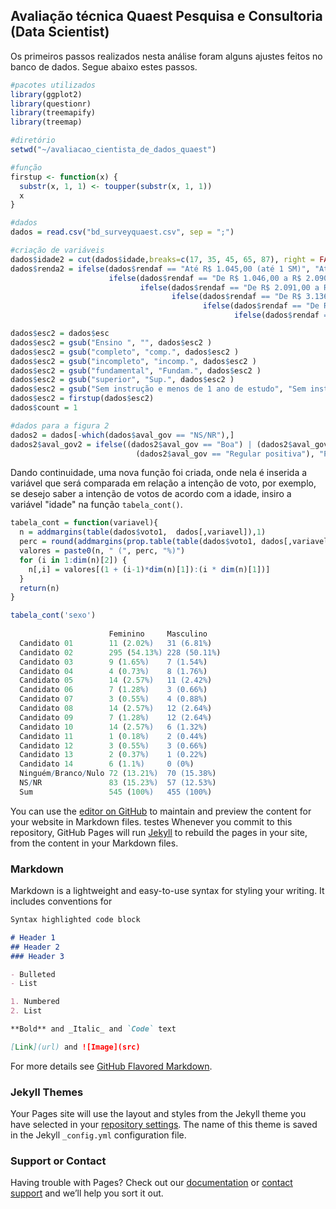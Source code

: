 ## Avaliação técnica Quaest Pesquisa e Consultoria (Data Scientist)

Os primeiros passos realizados nesta análise foram alguns ajustes feitos no banco de dados. Segue abaixo estes passos.
```R
#pacotes utilizados
library(ggplot2)
library(questionr)
library(treemapify)
library(treemap)

#diretório
setwd("~/avaliacao_cientista_de_dados_quaest")

#função
firstup <- function(x) {
  substr(x, 1, 1) <- toupper(substr(x, 1, 1))
  x
}

#dados
dados = read.csv("bd_surveyquaest.csv", sep = ";")

#criação de variáveis
dados$idade2 = cut(dados$idade,breaks=c(17, 35, 45, 65, 87), right = FALSE)
dados$renda2 = ifelse(dados$rendaf == "Até R$ 1.045,00 (até 1 SM)", "Até 1SM",
                      ifelse(dados$rendaf == "De R$ 1.046,00 a R$ 2.090,00 (+ de 1SM até 2 SM)", "+ 1 até 2SM",
                             ifelse(dados$rendaf == "De R$ 2.091,00 a R$ 3.135,00 (+ de 2SM até 3 SM)", "+ 2 até 3SM",
                                    ifelse(dados$rendaf == "De R$ 3.136,00 a R$ 5.225,00 (+ de 3SM até 5 SM)", "+ 3 até 5SM",
                                           ifelse(dados$rendaf == "De R$ 5.226,00 a R$ 10.450,00 (+ de 5SM até 10 SM)", "+ 5 até 10SM",
                                                  ifelse(dados$rendaf == "De R$ 10.451,00 a R$ 15.675,00 (+ de 10SM até 15 SM)", "+ 10 até 15SM" , "+ 15"))))))

dados$esc2 = dados$esc
dados$esc2 = gsub("Ensino ", "", dados$esc2 )
dados$esc2 = gsub("completo", "comp.", dados$esc2 )
dados$esc2 = gsub("incompleto", "incomp.", dados$esc2 )
dados$esc2 = gsub("fundamental", "Fundam.", dados$esc2 )
dados$esc2 = gsub("superior", "Sup.", dados$esc2 )
dados$esc2 = gsub("Sem instrução e menos de 1 ano de estudo", "Sem instr. e menos de 1 ano de estudo", dados$esc2 )
dados$esc2 = firstup(dados$esc2)
dados$count = 1

#dados para a figura 2
dados2 = dados[-which(dados$aval_gov == "NS/NR"),]
dados2$aval_gov2 = ifelse((dados2$aval_gov == "Boa") | (dados2$aval_gov == "Ótima ") | 
                            (dados2$aval_gov == "Regular positiva"), "Positiva",  "Negativa") 
```


Dando continuidade, uma nova função foi criada, onde nela é inserida a variável que será comparada em relação a intenção de voto, por exemplo, se desejo saber a intenção de votos de acordo com a idade, insiro a variável "idade" na função `tabela_cont()`.
```R
tabela_cont = function(variavel){
  n = addmargins(table(dados$voto1,  dados[,variavel]),1)
  perc = round(addmargins(prop.table(table(dados$voto1, dados[,variavel]), margin=2)*100,1),2)
  valores = paste0(n, " (", perc, "%)")
  for (i in 1:dim(n)[2]) {
    n[,i] = valores[(1 + (i-1)*dim(n)[1]):(i * dim(n)[1])]
  }
  return(n)
}

tabela_cont('sexo')
                     
                      Feminino     Masculino   
  Candidato 01        11 (2.02%)   31 (6.81%)  
  Candidato 02        295 (54.13%) 228 (50.11%)
  Candidato 03        9 (1.65%)    7 (1.54%)   
  Candidato 04        4 (0.73%)    8 (1.76%)   
  Candidato 05        14 (2.57%)   11 (2.42%)  
  Candidato 06        7 (1.28%)    3 (0.66%)   
  Candidato 07        3 (0.55%)    4 (0.88%)   
  Candidato 08        14 (2.57%)   12 (2.64%)  
  Candidato 09        7 (1.28%)    12 (2.64%)  
  Candidato 10        14 (2.57%)   6 (1.32%)   
  Candidato 11        1 (0.18%)    2 (0.44%)   
  Candidato 12        3 (0.55%)    3 (0.66%)   
  Candidato 13        2 (0.37%)    1 (0.22%)   
  Candidato 14        6 (1.1%)     0 (0%)      
  Ninguém/Branco/Nulo 72 (13.21%)  70 (15.38%) 
  NS/NR               83 (15.23%)  57 (12.53%) 
  Sum                 545 (100%)   455 (100%)  
```
























You can use the [editor on GitHub](https://github.com/guilhermeaguilar/quaest_test/edit/gh-pages/index.md) to maintain and preview the content for your website in Markdown files.
testes 
Whenever you commit to this repository, GitHub Pages will run [Jekyll](https://jekyllrb.com/) to rebuild the pages in your site, from the content in your Markdown files.

### Markdown

Markdown is a lightweight and easy-to-use syntax for styling your writing. It includes conventions for

```markdown
Syntax highlighted code block

# Header 1
## Header 2
### Header 3

- Bulleted
- List

1. Numbered
2. List

**Bold** and _Italic_ and `Code` text

[Link](url) and ![Image](src)
```

For more details see [GitHub Flavored Markdown](https://guides.github.com/features/mastering-markdown/).

### Jekyll Themes

Your Pages site will use the layout and styles from the Jekyll theme you have selected in your [repository settings](https://github.com/guilhermeaguilar/quaest_test/settings/pages). The name of this theme is saved in the Jekyll `_config.yml` configuration file.

### Support or Contact

Having trouble with Pages? Check out our [documentation](https://docs.github.com/categories/github-pages-basics/) or [contact support](https://support.github.com/contact) and we’ll help you sort it out.
